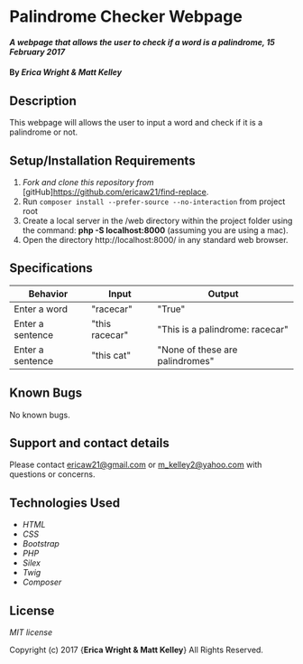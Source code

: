 # Palindrome Checker Webpage

#### _A webpage that allows the user to check if a word is a palindrome, 15 February 2017_

#### By _**Erica Wright & Matt Kelley**_

## Description

This webpage will allows the user to input a word and check if it is a palindrome or not.

## Setup/Installation Requirements

1. _Fork and clone this repository from_ [gitHub]https://github.com/ericaw21/find-replace.
2. Run `composer install --prefer-source --no-interaction` from project root
3. Create a local server in the /web directory within the project folder using the command: __php -S localhost:8000__ (assuming you are using a mac).
4. Open the directory http://localhost:8000/ in any standard web browser.

## Specifications

|Behavior|Input|Output|
|--------|-----|------|
| Enter a word | "racecar" | "True" |
| Enter a sentence | "this racecar" | "This is a palindrome: racecar" |
| Enter a sentence | "this cat" | "None of these are palindromes" |

## Known Bugs

No known bugs.

## Support and contact details

Please contact ericaw21@gmail.com or m_kelley2@yahoo.com with questions or concerns.

## Technologies Used

* _HTML_
* _CSS_
* _Bootstrap_
* _PHP_
* _Silex_
* _Twig_
* _Composer_

## License

*MIT license*

Copyright (c) 2017 {**Erica Wright & Matt Kelley**} All Rights Reserved.
